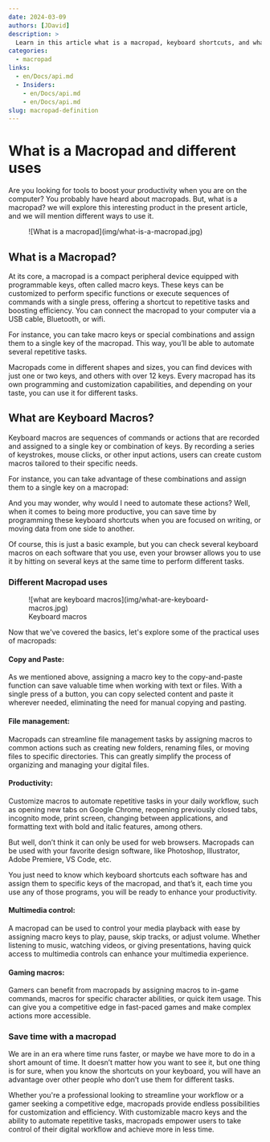 ```yaml
---
date: 2024-03-09 
authors: [JDavid]
description: >
  Learn in this article what is a macropad, keyboard shortcuts, and what are the different uses for this device.
categories:
  - macropad
links:
  - en/Docs/api.md 
  - Insiders:
    - en/Docs/api.md
    - en/Docs/api.md
slug: macropad-definition
---
```


# What is a Macropad and different uses

Are you looking for tools to boost your productivity when you are on the computer? You probably have heard about macropads. But, what is a macropad? we will explore this interesting product in the present article, and we will mention different ways to use it.

<!-- more -->

<figure markdown="span">
  ![What is a macropad](img/what-is-a-macropad.jpg)
</figure>

## What is a Macropad?

At its core, a macropad is a compact peripheral device equipped with programmable keys, often called macro keys. These keys can be customized to perform specific functions or execute sequences of commands with a single press, offering a shortcut to repetitive tasks and boosting efficiency. You can connect the macropad to your computer via a USB cable, Bluetooth, or wifi.

For instance, you can take macro keys or special combinations and assign them to a single key of the macropad. This way, you’ll be able to automate several repetitive tasks.

Macropads come in different shapes and sizes, you can find devices with just one or two keys, and others with over 12 keys. Every macropad has its own programming and customization capabilities, and depending on your taste, you can use it for different tasks.

## What are Keyboard Macros?

Keyboard macros are sequences of commands or actions that are recorded and assigned to a single key or combination of keys. By recording a series of keystrokes, mouse clicks, or other input actions, users can create custom macros tailored to their specific needs.

For instance, you can take advantage of these combinations and assign them to a single key on a macropad:

And you may wonder, why would I need to automate these actions? Well, when it comes to being more productive, you can save time by programming these keyboard shortcuts when you are focused on writing, or moving data from one side to another.

Of course, this is just a basic example, but you can check several keyboard macros on each software that you use, even your browser allows you to use it by hitting on several keys at the same time to perform different tasks.

### Different Macropad uses

<figure markdown="span">
  ![what are keyboard macros](img/what-are-keyboard-macros.jpg)
  <figcaption>Keyboard macros</figcaption>
</figure>


Now that we've covered the basics, let's explore some of the practical uses of macropads:

#### Copy and Paste: 

As we mentioned above, assigning a macro key to the copy-and-paste function can save valuable time when working with text or files. With a single press of a button, you can copy selected content and paste it wherever needed, eliminating the need for manual copying and pasting.

#### File management:

Macropads can streamline file management tasks by assigning macros to common actions such as creating new folders, renaming files, or moving files to specific directories. This can greatly simplify the process of organizing and managing your digital files.

#### Productivity:

Customize macros to automate repetitive tasks in your daily workflow, such as opening new tabs on Google Chrome, reopening previously closed tabs, incognito mode, print screen, changing between applications, and formatting text with bold and italic features, among others.

But well, don’t think it can only be used for web browsers. Macropads can be used with your favorite design software, like Photoshop, Illustrator, Adobe Premiere, VS Code, etc.

You just need to know which keyboard shortcuts each software has and assign them to specific keys of the macropad, and that’s it, each time you use any of those programs, you will be ready to enhance your productivity.

#### Multimedia control:

A macropad can be used to control your media playback with ease by assigning macro keys to play, pause, skip tracks, or adjust volume. Whether listening to music, watching videos, or giving presentations, having quick access to multimedia controls can enhance your multimedia experience.

#### Gaming macros:

Gamers can benefit from macropads by assigning macros to in-game commands, macros for specific character abilities, or quick item usage. This can give you a competitive edge in fast-paced games and make complex actions more accessible.

### Save time with a macropad

We are in an era where time runs faster, or maybe we have more to do in a short amount of time. It doesn’t matter how you want to see it, but one thing is for sure, when you know the shortcuts on your keyboard, you will have an advantage over other people who don’t use them for different tasks.

Whether you're a professional looking to streamline your workflow or a gamer seeking a competitive edge, macropads provide endless possibilities for customization and efficiency. With customizable macro keys and the ability to automate repetitive tasks, macropads empower users to take control of their digital workflow and achieve more in less time.
